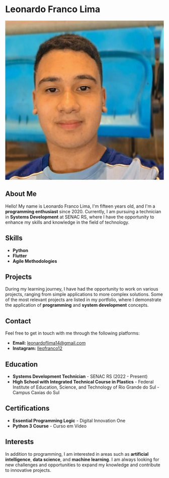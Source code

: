 # Leonardo Franco Lima

![My Photo](/assets/img.jpg)

## About Me

Hello! My name is Leonardo Franco Lima, I'm fifteen years old, and I'm a **programming enthusiast** since 2020. Currently, I am pursuing a technician in **Systems Development** at SENAC RS, where I have the opportunity to enhance my skills and knowledge in the field of technology.

## Skills

- **Python**
- **Flutter**
- **Agile Methodologies**

## Projects

During my learning journey, I have had the opportunity to work on various projects, ranging from simple applications to more complex solutions. Some of the most relevant projects are listed in my portfolio, where I demonstrate the application of **programming** and **system development** concepts.

## Contact

Feel free to get in touch with me through the following platforms:

- **Email:** <leonardoflima14@gmail.com>
- **Instagram:** [lleofranco12](https://www.instagram.com/lleofranco12/)

## Education

- **Systems Development Technician** - SENAC RS (2022 - Present)
- **High School with Integrated Technical Course in Plastics** - Federal Institute of Education, Science, and Technology of Rio Grande do Sul - Campus Caxias do Sul

## Certifications

- **Essential Programming Logic** - Digital Innovation One
- **Python 3 Course** - Curso em Vídeo

## Interests

In addition to programming, I am interested in areas such as **artificial intelligence**, **data science**, and **machine learning**. I am always looking for new challenges and opportunities to expand my knowledge and contribute to innovative projects.
